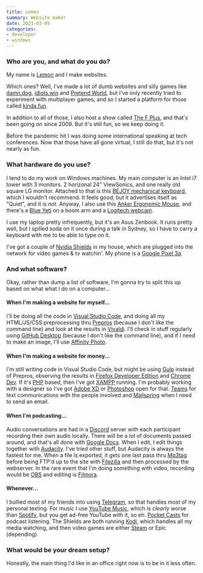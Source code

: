 ```yaml
---
title: Lemon
summary: Website maker
date: 2021-03-09
categories:
- developer
- windows
---
```


### Who are you, and what do you do?

My name is [Lemon](https://ahoylemon.xyz/ "Lemon's website.") and I make websites. 

Which ones? Well, I've made a lot of dumb websites and silly games like [damn.dog](https://damn.dog/ "A web game where you try to guess the title of the supplied WikiHow image."), [idiots.win](https://idiots.win/ "A web game where you pick the top autocompleted Google search result.") and [Pretend World](https://ahoylemon.github.io/pretend.world/ "A web game where you pick the celebrity an impersonator is trying to be."), but I've only recently tried to experiment with multiplayer games, and so I started a platform for those called [kinda.fun](https://kinda.fun/ "A collection of multiplayer web games."). 

In addition to all of those, I also host a show called [The F Plus](https://thefpl.us/ "A podcast by Lemon and friends."), and that's been going on since 2009. But it's still fun, so we keep doing it.

Before the pandemic hit I was doing some international speaking at tech conferences. Now that those have all gone virtual, I still do that, but it's not nearly as fun.

### What hardware do you use?

I tend to do my work on Windows machines. My main computer is an Intel i7 tower with 3 monitors. 2 horizonal 24" ViewSonics, and one really old square LG monitor. Attached to that is this [BEJOY mechanical keyboard][gm212], which I wouldn't recommend. It feels good, but it advertises itself as "Quiet", and it is *not*. Anyway, I also use this [Anker Ergonomic Mouse][2.4g-wireless-vertical-ergonomic-mouse], and there's a [Blue Yeti][yeti] on a boom arm and a [Logitech webcam][c920].

I use my laptop pretty infrequently, but it's an Asus Zenbook. It runs pretty well, but I spilled soda on it once during a talk in Sydney, so I have to carry a keyboard with me to be able to type on it. 

I've got a couple of [Nvidia Shields][shield] in my house, which are plugged into the network for video games & tv watchin'. My phone is a [Google Pixel 3a][pixel-3a].

### And what software?

Okay, rather than dump a list of software, I'm gonna try to split this up based on what what I do on a computer...

#### When I'm making a website for myself...

I'll be doing all the code in [Visual Studio Code][visual-studio-code], and doing all my HTML/JS/CSS preprocessing thru [Prepros][] (because I don't like the command line) and look at the results in [Vivaldi][]. I'll check in stuff regularly using [GitHub Desktop][github-desktop] (because I don't like the command line), and if I need to make an image, I'll use [Affinity Photo][affinity-photo].

#### When I'm making a website for money...

I'm still writing code in Visual Studio Code, but might be using [Gulp][] instead of Prepros, observing the results in [Firefox Developer Edition][firefox-developer-edition] and [Chrome Dev][chrome-devtools]. If it's [PHP][] based, then I've got [XAMPP][] running. I'm probably working with a designer so I've got [Adobe XD][xd] or [Photoshop][] open for that. [Teams][] for text communications with the people involved and [Mailspring][] when I need to send an email.

#### When I'm podcasting...

Audio conversations are had in a [Discord][] server with each participant recording their own audio locally. There will be a *lot* of documents passed around, and that's all done with [Google Docs][google-docs]. When I edit, I edit things together with [Audacity][]. I've tried other stuff, but Audacity is always the fastest for me. When a file is exported, it gets one last pass thru [Mp3tag][] before being FTP'd up to the site with [Filezilla][] and then processed by the webserver. In the rare event that I'm doing something with video, recording would be [OBS][obs-studio] and editing is [Filmora][].

#### Whenever...

I bullied most of my friends into using [Telegram][], so that handles most of my personal texting. For music I use [YouTube Music][youtube-music], which is *clearly* worse than [Spotify][], but you get ad-free YouTube with it, so eh. [Pocket Casts][pocket-casts] for podcast listening. The Shields are both running [Kodi][], which handles all my media watching, and then video games are either [Steam][] or Epic (depending).

### What would be your dream setup?

Honestly, the main thing I'd like in an office right now is to be in it less often.

[2.4g-wireless-vertical-ergonomic-mouse]: https://www.anker.com/products/variant/2.4G-Wireless-Vertical-Ergonomic-Mouse/98ANWVM-UBA "A vertical ergonomic mouse."
[affinity-photo]: https://affinity.serif.com/en-us/photo/ "Photo editing software."
[audacity]: https://sourceforge.net/projects/audacity/ "An open-source, cross-platform audio editor."
[c920]: https://www.logitech.com/en-us/product/hd-pro-webcam-c920 "A webcam."
[chrome-devtools]: https://developer.chrome.com/devtools "Web developer tools built into Chrome."
[discord]: https://discordapp.com/ "A voice and text chat service."
[filezilla]: https://filezilla-project.org/ "Open-source FTP software."
[filmora]: https://filmora.wondershare.com/ "Video editing software."
[firefox-developer-edition]: https://www.mozilla.org/en-US/firefox/developer/ "A browser aimed at web developers."
[github-desktop]: https://desktop.github.com/ "A client for the versioning control service."
[gm212]: https://www.bejoyusa.com/products/gm212-rgb-mechanical-gaming-keyboard "A gaming keyboard."
[google-docs]: https://en.wikipedia.org/wiki/Google_Docs "A web-based office suite."
[gulp]: https://gulpjs.com/ "A build system."
[kodi]: https://kodi.tv/ "Media player software for your television."
[mailspring]: https://getmailspring.com/ "An email client."
[mp3tag]: https://www.mp3tag.de/en/ "Software for adding metadata to audio files."
[obs-studio]: https://obsproject.com/ "Video recording and streaming software."
[photoshop]: https://www.adobe.com/products/photoshop.html "A bitmap image editor."
[php]: https://php.net/ "An interpreted scripting language."
[pixel-3a]: https://en.wikipedia.org/wiki/Pixel_3a "A 5.6 inch Android smartphone."
[pocket-casts]: https://play.pocketcasts.com/ "A web-based podcast player."
[prepros]: https://prepros.io/ "A GUI for preprocessing JavaScript files."
[shield]: https://en.wikipedia.org/wiki/Nvidia_Shield_TV "A digital media player for televisions."
[spotify]: https://www.spotify.com/us/ "A music streaming service."
[steam]: https://store.steampowered.com/ "A digital game distribution service."
[teams]: https://www.microsoft.com/en-us/microsoft-teams/group-chat-software "A team collaboration service."
[telegram]: https://telegram.org/ "A secure messaging service."
[visual-studio-code]: https://code.visualstudio.com/ "A development IDE."
[vivaldi]: https://vivaldi.com/ "A web browser."
[xampp]: https://www.apachefriends.org/index.html "A development setup with Apache, PHP, MariaDB and Perl."
[xd]: https://www.adobe.com/products/xd.html "A UI/UX design tool."
[yeti]: http://bluemic.com/yeti/ "A USB microphone."
[youtube-music]: https://music.youtube.com/ "A streaming music service."
